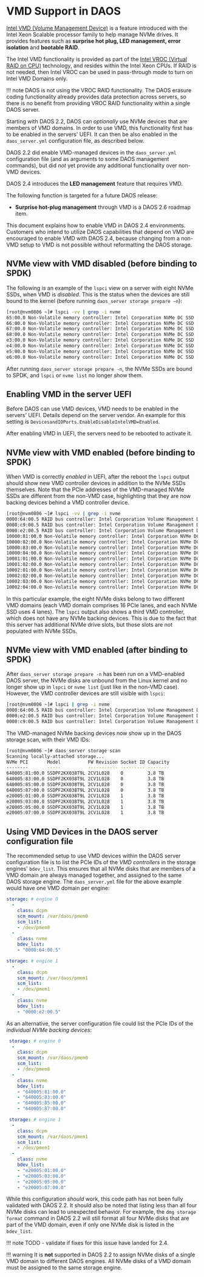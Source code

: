 # VMD Support in DAOS

[Intel VMD (Volume Management Device)](https://www.intel.com/content/www/us/en/architecture-and-technology/intel-volume-management-device-overview.html)
is a feature introduced with the
Intel Xeon Scalable processor family to help manage NVMe drives.
It provides features such as **surprise hot plug, LED management, 
error isolation** and **bootable RAID**.

The Intel VMD functionality is provided as part of the
[Intel VROC (Virtual RAID on CPU)](https://www.intel.com/content/www/us/en/architecture-and-technology/intel-volume-management-device-overview.html)
technology, and resides within the Intel Xeon CPUs.
If RAID is not needed, then Intel VROC can be used in pass-through
mode to turn on Intel VMD Domains only.

!!! note DAOS is not using the VROC RAID functionality.
         The DAOS erasure coding functionality already
         provides data protection across servers, so there is no benefit from
         providing VROC RAID functionality within a single DAOS server.

Starting with DAOS 2.2, DAOS can _optionally_ use NVMe devices that are members
of VMD domains. In order to use VMD, this functionality first has to be enabled
in the servers' UEFI. It can then be also enabled in the `daos_server.yml`
configuration file, as described below.

DAOS 2.2 did enable VMD-managed devices in the `daos_server.yml` configuration file
(and as arguments to some DAOS management commands), but did 
_not_ yet provide any additional functionality over non-VMD devices.

DAOS 2.4 introduces the **LED management** feature that requires VMD.

The following function is targeted for a future DAOS release:
* **Surprise hot-plug management** through VMD is a DAOS 2.6 roadmap item.

This document explains how to enable VMD in DAOS 2.4 environments.
Customers who intend to utilize DAOS capabilities that depend on VMD
are encouraged to enable VMD with DAOS 2.4, because changing from a
non-VMD setup to VMD is not possible without reformatting the DAOS storage.


## NVMe view with VMD disabled (before binding to SPDK)

The following is an example of the `lspci` view on a server with eight
NVMe SSDs, when VMD is _disabled_. This is the status when the devices are
still bound to the kernel (before running `daos_server storage prepare –n`):

```bash
[root@nvm0806 ~]# lspci -vv | grep -i nvme
65:00.0 Non-Volatile memory controller: Intel Corporation NVMe DC SSD [3DNAND, Sentinel Rock Controller] (prog-if 02 [NVM Express])
66:00.0 Non-Volatile memory controller: Intel Corporation NVMe DC SSD [3DNAND, Sentinel Rock Controller] (prog-if 02 [NVM Express])
67:00.0 Non-Volatile memory controller: Intel Corporation NVMe DC SSD [3DNAND, Sentinel Rock Controller] (prog-if 02 [NVM Express])
68:00.0 Non-Volatile memory controller: Intel Corporation NVMe DC SSD [3DNAND, Sentinel Rock Controller] (prog-if 02 [NVM Express])
e3:00.0 Non-Volatile memory controller: Intel Corporation NVMe DC SSD [3DNAND, Sentinel Rock Controller] (prog-if 02 [NVM Express])
e4:00.0 Non-Volatile memory controller: Intel Corporation NVMe DC SSD [3DNAND, Sentinel Rock Controller] (prog-if 02 [NVM Express])
e5:00.0 Non-Volatile memory controller: Intel Corporation NVMe DC SSD [3DNAND, Sentinel Rock Controller] (prog-if 02 [NVM Express])
e6:00.0 Non-Volatile memory controller: Intel Corporation NVMe DC SSD [3DNAND, Sentinel Rock Controller] (prog-if 02 [NVM Express])
```

After running `daos_server storage prepare -n`, the NVMe SSDs are bound
to SPDK, and `lspci` or `nvme list` no longer show them.


## Enabling VMD in the server UEFI

Before DAOS can use VMD devices, VMD needs to be enabled in the servers' UEFI.
Details depend on the server vendor.
An example for this setting is `DevicesandIOPorts.EnableDisableIntelVMD=Enabled`.

After enabling VMD in UEFI, the servers need to be rebooted to activate it.


## NVMe view with VMD enabled (before binding to SPDK)

When VMD is correctly _enabled_ in UEFI, after the reboot the `lspci` output
should show new VMD controller devices in addition to the NVMe SSDs themselves.
Note that the PCIe addresses of the VMD-managed NVMe SSDs are different from
the non-VMD case, highlighting that they are now backing devices behind a VMD
controller device.

```bash
[root@nvm0806 ~]# lspci -vv | grep -i nvme
0000:64:00.5 RAID bus controller: Intel Corporation Volume Management Device NVMe RAID Controller (rev 04)
0000:c9:00.5 RAID bus controller: Intel Corporation Volume Management Device NVMe RAID Controller (rev 04)
0000:e2:00.5 RAID bus controller: Intel Corporation Volume Management Device NVMe RAID Controller (rev 04)
10000:81:00.0 Non-Volatile memory controller: Intel Corporation NVMe DC SSD [3DNAND, Sentinel Rock Controller] (prog-if 02 [NVM Express])
10000:82:00.0 Non-Volatile memory controller: Intel Corporation NVMe DC SSD [3DNAND, Sentinel Rock Controller] (prog-if 02 [NVM Express])
10000:83:00.0 Non-Volatile memory controller: Intel Corporation NVMe DC SSD [3DNAND, Sentinel Rock Controller] (prog-if 02 [NVM Express])
10000:84:00.0 Non-Volatile memory controller: Intel Corporation NVMe DC SSD [3DNAND, Sentinel Rock Controller] (prog-if 02 [NVM Express])
10001:01:00.0 Non-Volatile memory controller: Intel Corporation NVMe DC SSD [3DNAND, Sentinel Rock Controller] (prog-if 02 [NVM Express])
10001:02:00.0 Non-Volatile memory controller: Intel Corporation NVMe DC SSD [3DNAND, Sentinel Rock Controller] (prog-if 02 [NVM Express])
10002:01:00.0 Non-Volatile memory controller: Intel Corporation NVMe DC SSD [3DNAND, Sentinel Rock Controller] (prog-if 02 [NVM Express])
10002:02:00.0 Non-Volatile memory controller: Intel Corporation NVMe DC SSD [3DNAND, Sentinel Rock Controller] (prog-if 02 [NVM Express])
10002:03:00.0 Non-Volatile memory controller: Intel Corporation NVMe DC SSD [3DNAND, Sentinel Rock Controller] (prog-if 02 [NVM Express])
10002:04:00.0 Non-Volatile memory controller: Intel Corporation NVMe DC SSD [3DNAND, Sentinel Rock Controller] (prog-if 02 [NVM Express])
```

In this particular example, the eight NVMe disks belong to two different VMD domains
(each VMD domain comprises 16 PCIe lanes, and each NVMe SSD uses 4 lanes).
The `lspci` output also shows a third VMD controller, which does not have
any NVMe backing devices. This is due to the fact that this server has
additional NVMe drive slots, but those slots are not populated with NVMe SSDs.


## NVMe view with VMD enabled (after binding to SPDK)

After `daos_server storage prepare -n` has been run on a VMD-enabled DAOS server,
the NVMe disks are unbound from the Linux kernel and no longer show up in `lspci` or
`nvme list` (just like in the non-VMD case).
However, the VMD controller devices are still visible with `lspci`:

```bash
[root@nvm0806 ~]# lspci | grep -i nvme
0000:64:00.5 RAID bus controller: Intel Corporation Volume Management Device NVMe RAID Controller (rev 07)
0000:e2:00.5 RAID bus controller: Intel Corporation Volume Management Device NVMe RAID Controller (rev 07)
0000:c9:00.5 RAID bus controller: Intel Corporation Volume Management Device NVMe RAID Controller (rev 07)
```

The VMD-managed NVMe backing devices now show up in the DAOS storage scan, with their VMD IDs:

```bash
[root@nvm0806 ~]# daos_server storage scan
Scanning locally-attached storage...
NVMe PCI       Model          FW Revision Socket ID Capacity
--------       -----          ----------- --------- --------
640005:81:00.0 SSDPF2KX038T9L 2CV1L028    0         3.8 TB
640005:83:00.0 SSDPF2KX038T9L 2CV1L028    0         3.8 TB
640005:85:00.0 SSDPF2KX038T9L 2CV1L028    0         3.8 TB
640005:87:00.0 SSDPF2KX038T9L 2CV1L028    0         3.8 TB
e20005:01:00.0 SSDPF2KX038T9L 2CV1L028    1         3.8 TB
e20005:03:00.0 SSDPF2KX038T9L 2CV1L028    1         3.8 TB
e20005:05:00.0 SSDPF2KX038T9L 2CV1L028    1         3.8 TB
e20005:07:00.0 SSDPF2KX038T9L 2CV1L028    1         3.8 TB
```


## Using VMD Devices in the DAOS server configuration file

The recommended setup to use VMD devices within the DAOS server configuration file
is to list the PCIe IDs of the _VMD controllers_ in the storage engines' `bdev_list`.
This ensures that all NVMe disks that are members of a VMD domain are always 
managed together, and assigned to the same DAOS storage engine.
The `daos_server.yml` file for the above example would have one VMD domain per engine:

```yaml
storage: # engine 0
  -
    class: dcpm
    scm_mount: /var/daos/pmem0
    scm_list:
    - /dev/pmem0
  -
    class: nvme
    bdev_list:
    - "0000:64:00.5"

storage: # engine 1
  -
    class: dcpm
    scm_mount: /var/daos/pmem1
    scm_list:
    - /dev/pmem1
  -
    class: nvme
    bdev_list:
    - "0000:e2:00.5"
```

As an alternative, the server configuration file could list the PCIe IDs of the 
_individual NVMe backing devices_:

```yaml
 storage: # engine 0
  -
    class: dcpm
    scm_mount: /var/daos/pmem0
    scm_list:
    - /dev/pmem0
  -
    class: nvme
    bdev_list:
    - "640005:81:00.0"
    - "640005:83:00.0"
    - "640005:85:00.0"
    - "640005:87:00.0"

 storage: # engine 1
  -
    class: dcpm
    scm_mount: /var/daos/pmem1
    scm_list:
    - /dev/pmem1
  -
    class: nvme
    bdev_list:
    - "e20005:01:00.0"
    - "e20005:03:00.0"
    - "e20005:05:00.0"
    - "e20005:07:00.0"
```

While this configuration _should_ work, this code path has not been fully validated with DAOS 2.2.
It should also be noted that listing less than all four NVMe disks can lead to unexpected
behavior. For example, the `dmg storage format` command in DAOS 2.2 will still format
all four NVMe disks that are part of the VMD domain, even if only one NVMe disk is listed
in the `bdev_list`.

!!! note TODO - validate if fixes for this issue have landed for 2.4.

!!! warning It is **not** supported in DAOS 2.2 to assign NVMe disks of a single VMD domain to different
            DAOS engines. All NVMe disks of a VMD domain must be assigned to the same storage engine.

